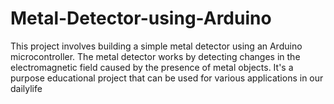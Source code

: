 # Metal-Detector-using-Arduino
This project involves building a simple metal detector using an Arduino microcontroller. The metal detector works by detecting changes in the electromagnetic field caused by the presence of metal objects. It's a purpose educational project that can be used for various applications in our dailylife
